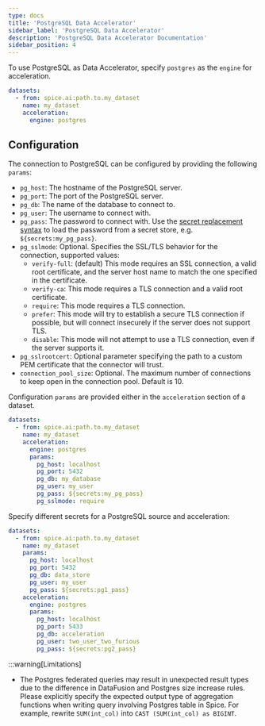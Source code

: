 ```yaml
---
type: docs
title: 'PostgreSQL Data Accelerator'
sidebar_label: 'PostgreSQL Data Accelerator'
description: 'PostgreSQL Data Accelerator Documentation'
sidebar_position: 4
---
```


To use PostgreSQL as Data Accelerator, specify `postgres` as the `engine` for acceleration.

```yaml
datasets:
  - from: spice.ai:path.to.my_dataset
    name: my_dataset
    acceleration:
      engine: postgres
```

## Configuration

The connection to PostgreSQL can be configured by providing the following `params`:

<!-- When making changes to this list, also update components/data-connectors/postgres/index.md -->

- `pg_host`: The hostname of the PostgreSQL server.
- `pg_port`: The port of the PostgreSQL server.
- `pg_db`: The name of the database to connect to.
- `pg_user`: The username to connect with.
- `pg_pass`: The password to connect with. Use the [secret replacement syntax](../../secret-stores/index.md) to load the password from a secret store, e.g. `${secrets:my_pg_pass}`.
- `pg_sslmode`: Optional. Specifies the SSL/TLS behavior for the connection, supported values:
  - `verify-full`: (default) This mode requires an SSL connection, a valid root certificate, and the server host name to match the one specified in the certificate.
  - `verify-ca`: This mode requires a TLS connection and a valid root certificate.
  - `require`: This mode requires a TLS connection.
  - `prefer`: This mode will try to establish a secure TLS connection if possible, but will connect insecurely if the server does not support TLS.
  - `disable`: This mode will not attempt to use a TLS connection, even if the server supports it.
- `pg_sslrootcert`: Optional parameter specifying the path to a custom PEM certificate that the connector will trust.
- `connection_pool_size`: Optional. The maximum number of connections to keep open in the connection pool. Default is 10.

Configuration `params` are provided either in the `acceleration` section of a dataset.

```yaml
datasets:
  - from: spice.ai:path.to.my_dataset
    name: my_dataset
    acceleration:
      engine: postgres
      params:
        pg_host: localhost
        pg_port: 5432
        pg_db: my_database
        pg_user: my_user
        pg_pass: ${secrets:my_pg_pass}
        pg_sslmode: require
```

Specify different secrets for a PostgreSQL source and acceleration:

```yaml
datasets:
  - from: spice.ai:path.to.my_dataset
    name: my_dataset
    params:
      pg_host: localhost
      pg_port: 5432
      pg_db: data_store
      pg_user: my_user
      pg_pass: ${secrets:pg1_pass}
    acceleration:
      engine: postgres
      params:
        pg_host: localhost
        pg_port: 5433
        pg_db: acceleration
        pg_user: two_user_two_furious
        pg_pass: ${secrets:pg2_pass}
```

:::warning[Limitations]

- The Postgres federated queries may result in unexpected result types due to the difference in DataFusion and Postgres size increase rules. Please explicitly specify the expected output type of aggregation functions when writing query involving Postgres table in Spice. For example, rewrite `SUM(int_col)` into `CAST (SUM(int_col) as BIGINT`.
